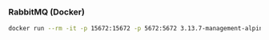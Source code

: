 ### RabbitMQ (Docker)
```bash
docker run --rm -it -p 15672:15672 -p 5672:5672 3.13.7-management-alpine
```